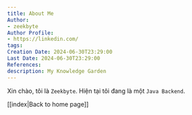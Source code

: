 ```yaml
---
title: About Me
Author:
- zeekbyte
Author Profile:
- https://linkedin.com/
tags:
Creation Date: 2024-06-30T23:29:00
Last Date: 2024-06-30T23:29:00
References:
description: My Knowledge Garden
---
```


Xin chào, tôi là `Zeekbyte`. Hiện tại tôi đang là một `Java Backend`.

[[index|Back to home page]]